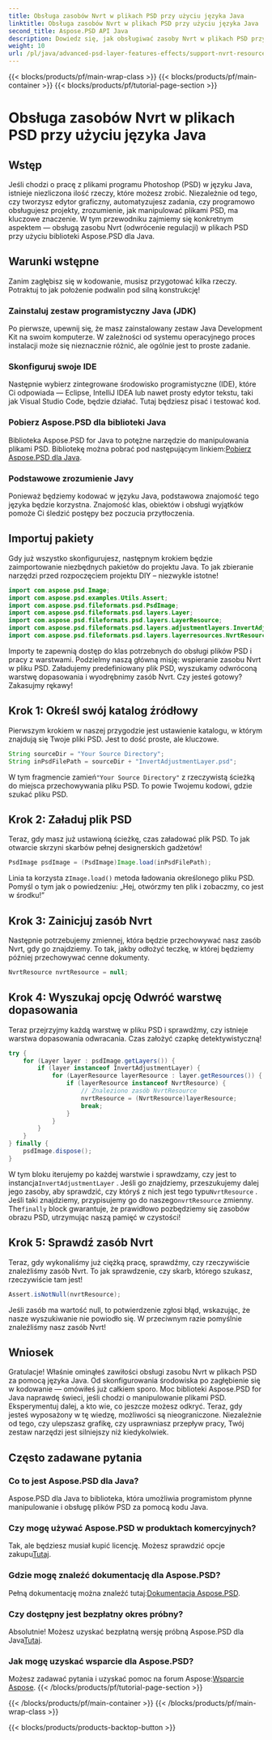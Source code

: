 ```yaml
---
title: Obsługa zasobów Nvrt w plikach PSD przy użyciu języka Java
linktitle: Obsługa zasobów Nvrt w plikach PSD przy użyciu języka Java
second_title: Aspose.PSD API Java
description: Dowiedz się, jak obsługiwać zasoby Nvrt w plikach PSD przy użyciu języka Java. Naucz się ładować pliki i wydobywać cenne zasoby bez wysiłku dzięki Aspose.PSD.
weight: 10
url: /pl/java/advanced-psd-layer-features-effects/support-nvrt-resource-psd-files/
---
```


{{< blocks/products/pf/main-wrap-class >}}
{{< blocks/products/pf/main-container >}}
{{< blocks/products/pf/tutorial-page-section >}}

# Obsługa zasobów Nvrt w plikach PSD przy użyciu języka Java

## Wstęp
Jeśli chodzi o pracę z plikami programu Photoshop (PSD) w języku Java, istnieje niezliczona ilość rzeczy, które możesz zrobić. Niezależnie od tego, czy tworzysz edytor graficzny, automatyzujesz zadania, czy programowo obsługujesz projekty, zrozumienie, jak manipulować plikami PSD, ma kluczowe znaczenie. W tym przewodniku zajmiemy się konkretnym aspektem — obsługą zasobu Nvrt (odwrócenie regulacji) w plikach PSD przy użyciu biblioteki Aspose.PSD dla Java.
## Warunki wstępne
Zanim zagłębisz się w kodowanie, musisz przygotować kilka rzeczy. Potraktuj to jak położenie podwalin pod silną konstrukcję!
### Zainstaluj zestaw programistyczny Java (JDK)
Po pierwsze, upewnij się, że masz zainstalowany zestaw Java Development Kit na swoim komputerze. W zależności od systemu operacyjnego proces instalacji może się nieznacznie różnić, ale ogólnie jest to proste zadanie. 
### Skonfiguruj swoje IDE
Następnie wybierz zintegrowane środowisko programistyczne (IDE), które Ci odpowiada — Eclipse, IntelliJ IDEA lub nawet prosty edytor tekstu, taki jak Visual Studio Code, będzie działać. Tutaj będziesz pisać i testować kod.
### Pobierz Aspose.PSD dla biblioteki Java
 Biblioteka Aspose.PSD for Java to potężne narzędzie do manipulowania plikami PSD. Bibliotekę można pobrać pod następującym linkiem:[Pobierz Aspose.PSD dla Java](https://releases.aspose.com/psd/java/).
### Podstawowe zrozumienie Javy
Ponieważ będziemy kodować w języku Java, podstawowa znajomość tego języka będzie korzystna. Znajomość klas, obiektów i obsługi wyjątków pomoże Ci śledzić postępy bez poczucia przytłoczenia.
## Importuj pakiety
Gdy już wszystko skonfigurujesz, następnym krokiem będzie zaimportowanie niezbędnych pakietów do projektu Java. To jak zbieranie narzędzi przed rozpoczęciem projektu DIY – niezwykle istotne!
```java
import com.aspose.psd.Image;
import com.aspose.psd.examples.Utils.Assert;
import com.aspose.psd.fileformats.psd.PsdImage;
import com.aspose.psd.fileformats.psd.layers.Layer;
import com.aspose.psd.fileformats.psd.layers.LayerResource;
import com.aspose.psd.fileformats.psd.layers.adjustmentlayers.InvertAdjustmentLayer;
import com.aspose.psd.fileformats.psd.layers.layerresources.NvrtResource;
```
Importy te zapewnią dostęp do klas potrzebnych do obsługi plików PSD i pracy z warstwami.
Podzielmy naszą główną misję: wspieranie zasobu Nvrt w pliku PSD. Załadujemy predefiniowany plik PSD, wyszukamy odwróconą warstwę dopasowania i wyodrębnimy zasób Nvrt. Czy jesteś gotowy? Zakasujmy rękawy!
## Krok 1: Określ swój katalog źródłowy
Pierwszym krokiem w naszej przygodzie jest ustawienie katalogu, w którym znajdują się Twoje pliki PSD. Jest to dość proste, ale kluczowe.
```java
String sourceDir = "Your Source Directory";
String inPsdFilePath = sourceDir + "InvertAdjustmentLayer.psd";
```
 W tym fragmencie zamień`"Your Source Directory"` z rzeczywistą ścieżką do miejsca przechowywania pliku PSD. To powie Twojemu kodowi, gdzie szukać pliku PSD.
## Krok 2: Załaduj plik PSD
Teraz, gdy masz już ustawioną ścieżkę, czas załadować plik PSD. To jak otwarcie skrzyni skarbów pełnej designerskich gadżetów!
```java
PsdImage psdImage = (PsdImage)Image.load(inPsdFilePath);
```
Linia ta korzysta z`Image.load()` metoda ładowania określonego pliku PSD. Pomyśl o tym jak o powiedzeniu: „Hej, otwórzmy ten plik i zobaczmy, co jest w środku!”
## Krok 3: Zainicjuj zasób Nvrt
Następnie potrzebujemy zmiennej, która będzie przechowywać nasz zasób Nvrt, gdy go znajdziemy. To tak, jakby odłożyć teczkę, w której będziemy później przechowywać cenne dokumenty.
```java
NvrtResource nvrtResource = null;
```
## Krok 4: Wyszukaj opcję Odwróć warstwę dopasowania
Teraz przejrzyjmy każdą warstwę w pliku PSD i sprawdźmy, czy istnieje warstwa dopasowania odwracania. Czas założyć czapkę detektywistyczną!
```java
try {
    for (Layer layer : psdImage.getLayers()) {
        if (layer instanceof InvertAdjustmentLayer) {
            for (LayerResource layerResource : layer.getResources()) {
                if (layerResource instanceof NvrtResource) {
                    // Znaleziono zasób NvrtResource
                    nvrtResource = (NvrtResource)layerResource;
                    break;
                }
            }
        }
    }
} finally {
    psdImage.dispose();
}
```
 W tym bloku iterujemy po każdej warstwie i sprawdzamy, czy jest to instancja`InvertAdjustmentLayer` . Jeśli go znajdziemy, przeszukujemy dalej jego zasoby, aby sprawdzić, czy któryś z nich jest tego typu`NvrtResource` . Jeśli taki znajdziemy, przypisujemy go do naszego`nvrtResource` zmienny. The`finally` block gwarantuje, że prawidłowo pozbędziemy się zasobów obrazu PSD, utrzymując naszą pamięć w czystości!
## Krok 5: Sprawdź zasób Nvrt
Teraz, gdy wykonaliśmy już ciężką pracę, sprawdźmy, czy rzeczywiście znaleźliśmy zasób Nvrt. To jak sprawdzenie, czy skarb, którego szukasz, rzeczywiście tam jest!
```java
Assert.isNotNull(nvrtResource);
```
Jeśli zasób ma wartość null, to potwierdzenie zgłosi błąd, wskazując, że nasze wyszukiwanie nie powiodło się. W przeciwnym razie pomyślnie znaleźliśmy nasz zasób Nvrt!
## Wniosek
Gratulacje! Właśnie ominąłeś zawiłości obsługi zasobu Nvrt w plikach PSD za pomocą języka Java. Od skonfigurowania środowiska po zagłębienie się w kodowanie — omówiłeś już całkiem sporo. Moc biblioteki Aspose.PSD for Java naprawdę świeci, jeśli chodzi o manipulowanie plikami PSD. Eksperymentuj dalej, a kto wie, co jeszcze możesz odkryć.
Teraz, gdy jesteś wyposażony w tę wiedzę, możliwości są nieograniczone. Niezależnie od tego, czy ulepszasz grafikę, czy usprawniasz przepływ pracy, Twój zestaw narzędzi jest silniejszy niż kiedykolwiek.
## Często zadawane pytania
### Co to jest Aspose.PSD dla Java?
Aspose.PSD dla Java to biblioteka, która umożliwia programistom płynne manipulowanie i obsługę plików PSD za pomocą kodu Java.
### Czy mogę używać Aspose.PSD w produktach komercyjnych?
 Tak, ale będziesz musiał kupić licencję. Możesz sprawdzić opcje zakupu[Tutaj](https://purchase.aspose.com/buy).
### Gdzie mogę znaleźć dokumentację dla Aspose.PSD?
 Pełną dokumentację można znaleźć tutaj:[Dokumentacja Aspose.PSD](https://reference.aspose.com/psd/java/).
### Czy dostępny jest bezpłatny okres próbny?
 Absolutnie! Możesz uzyskać bezpłatną wersję próbną Aspose.PSD dla Java[Tutaj](https://releases.aspose.com/).
### Jak mogę uzyskać wsparcie dla Aspose.PSD?
 Możesz zadawać pytania i uzyskać pomoc na forum Aspose:[Wsparcie Aspose](https://forum.aspose.com/c/psd/34).
{{< /blocks/products/pf/tutorial-page-section >}}

{{< /blocks/products/pf/main-container >}}
{{< /blocks/products/pf/main-wrap-class >}}

{{< blocks/products/products-backtop-button >}}
